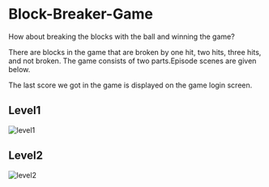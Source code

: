 # Block-Breaker-Game
How about breaking the blocks with the ball and winning the game?

There are blocks in the game that are broken by one hit, two hits, three hits, and not broken.
The game consists of two parts.Episode scenes are given below.

The last score we got in the game is displayed on the game login screen.
## Level1
![level1](https://user-images.githubusercontent.com/62395974/111952538-5c4bee00-8af6-11eb-92bb-67cff43c9904.png)

## Level2
![level2](https://user-images.githubusercontent.com/62395974/111952664-830a2480-8af6-11eb-98c1-1f93f94b92ce.png)




